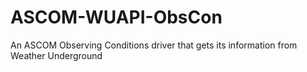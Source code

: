 # ASCOM-WUAPI-ObsCon
An ASCOM Observing Conditions  driver that gets its information from Weather Underground
